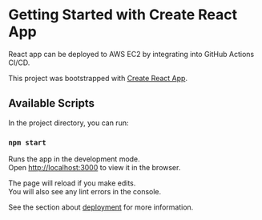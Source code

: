 # Getting Started with Create React App

React app can be deployed to AWS EC2 by integrating into GitHub Actions CI/CD.

This project was bootstrapped with [Create React App](https://github.com/facebook/create-react-app).

## Available Scripts

In the project directory, you can run:

### `npm start`

Runs the app in the development mode.\
Open [http://localhost:3000](http://localhost:3000) to view it in the browser.

The page will reload if you make edits.\
You will also see any lint errors in the console.

See the section about [deployment](https://facebook.github.io/create-react-app/docs/deployment) for more information.
